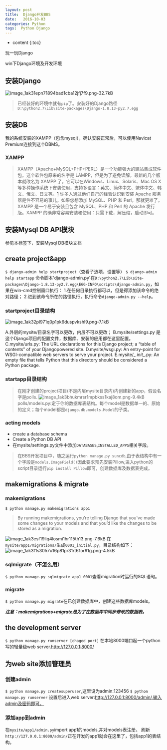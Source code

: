 ```yaml
---
layout: post
title:  Django开发BBS
date:   2016-10-03
categories: Python
tags:  Python Django
---
```


* content
{:toc}

玩一玩Django






win下Django环境及开发环境

## 安装Django

![image_1ak31epn71894bad1cba12jfj7f9.png-32.7kB][1]

>已经装好的环境中就有`pip`了。安装好的Django路径`D:\python2.7\Lib\site-packages\Django-1.8.13-py2.7.egg`

## 安装DB

我的系统安装的XAMPP（包含mysql），确认安装正常后，可以使用Navicat Premium连接到这个DBMS。

### XAMPP

>XAMPP（Apache+MySQL+PHP+PERL）是一个功能强大的建站集成软件包。这个软件包原来的名字是 LAMPP，但是为了避免误解，最新的几个版本就改名为 XAMPP 了。它可以在Windows、Linux、Solaris、Mac OS X 等多种操作系统下安装使用，支持多语言：英文、简体中文、繁体中文、韩文、俄文、日文等。[1] 
许多人通过他们自己的经验认识到安装 Apache 服务器是件不容易的事儿。如果您想添加 MySQL、PHP 和 Perl，那就更难了。XAMPP 是一个易于安装且包含 MySQL、PHP 和 Perl 的 Apache 发行版。XAMPP 的确非常容易安装和使用：只需下载，解压缩，启动即可。

## 安装Mysql DB API模块

参见本标签下，安装Mysql DB模块文档

## create project&app

`$ django-admin help startproject`（查看子选项，设置等）
`$ django-admin help startapp`
命令脚本'django-admin.py'在`D:\python2.7\Lib\site-packages\Django-1.8.13-py2.7.egg\EGG-INFO\scripts\django-admin.py`，如果在win-cmd控制窗口执行：
1.在任何目录执行都可以，但是得添加该命令的绝对路径；
2.进到该命令所在的路径执行，执行命令`django-admin.py --help`。

### startproject目录结构

![image_1ak32pl971q0p1pk6duspvkshl9.png-7.1kB][2]

A.外层的mysite/目录名字可以更改，内层不可以更改；
B.mysite/settings.py 是这个Django项目的配置文件，数据库、安装的应用都在这里配置。
C.mysite/urls.py: The URL declarations for this Django project; a “table of contents” of your Djangopowered site.
D.mysite/wsgi.py: An entry-point for WSGI-compatible web servers to serve your project.
E.mysite/_ _init__.py: An empty file that tells Python that this directory should be considered a Python
package.

### startapp目录结构

>在刚才创建的project项目(不是内层mysite目录内)内创建新的app，假设名字是polls.
![image_1ak3bhukmrsr1mpbkss1kaj8om.png-9.4kB][3]
polls/models.py:定于你的数据库表结构。每个model是数据单一的、原始的定义；每个model都是`django.db.models.Model`的子类。

### acting models

- create a database schema
- Create a Python DB API
- 在mysite/settings.py文件中添加`DATABASES`,`INSTALLED_APPS`相关字段。
>在BBS开发项目中，随之运行`python manage.py suncdb`,由于表结构中有一个字段是`models.ImageField()`因此要求预先安装Pillow,进入python的script目录运行`pip install Pillow`即可，创建数据库及数据表完成。

## makemigrations & migrate

### makemigrations

`$ python manage.py makemigrations app1`
>By running makemigrations, you’re telling Django that you’ve made some changes to your models and that you’d like the changes to be stored as a migration.

![image_1ak3esf19liq4losmi1hr115th13.png-7.6kB][4]
在`mysite/app1/migrations/`生成`0001_initial.py`，目录结构如下：![image_1ak3f1s3057u16p81pr31rt61or91g.png-4.5kB][5]

### sqlmigrate（不怎么用）

`$ python manage.py sqlmigrate app1 0001`查看migration时运行的SQL语句。

### migrate

`$ python manage.py migrate`在已创建数据库中，创建这些数据库models。

***注意：makemigrations+migrate是为了在数据库中同步修改的数据表。***

## the development server

`$ python manage.py runserver [chaged port]`
在本地8000端口起一个python写的轻量级web server.http://127.0.0.1:8000/

## 为web site添加管理员

### 创建admin

`$ python manage.py createsuperuser`,这里设为admin:123456
`$ python manage.py runserver`
设置后进入web server:http://127.0.0.1:8000/admin/,输入admin及密码即可。

### 添加app到admin

在`mysite/app1/admin.py`import app1的models,并对models表注册。
刷新`http://127.0.0.1:8000/admin/`正在开发的app1就会在这里了，包括app1的表结构。


  [1]: http://static.zybuluo.com/maorongrong/1w1v7zjip4gmoen1pchewdhd/image_1ak31epn71894bad1cba12jfj7f9.png
  [2]: http://static.zybuluo.com/maorongrong/6vgiqz1ur50rv3q9rd87gzrd/image_1ak32pl971q0p1pk6duspvkshl9.png
  [3]: http://static.zybuluo.com/maorongrong/p909rg5hnvj4gvgmfjznt930/image_1ak3bhukmrsr1mpbkss1kaj8om.png
  [4]: http://static.zybuluo.com/maorongrong/37gcm7uu60wg4e9mkw3bn0ke/image_1ak3esf19liq4losmi1hr115th13.png
  [5]: http://static.zybuluo.com/maorongrong/kaszpglib3i9muw8s25xoyek/image_1ak3f1s3057u16p81pr31rt61or91g.png